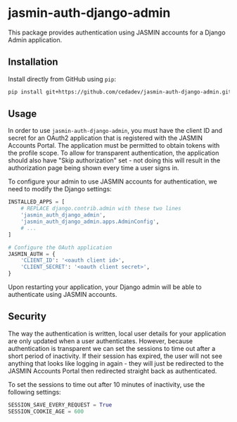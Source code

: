 # jasmin-auth-django-admin

This package provides authentication using JASMIN accounts for a Django Admin application.

## Installation

Install directly from GitHub using `pip`:

```sh
pip install git+https://github.com/cedadev/jasmin-auth-django-admin.git#egg=jasmin_auth_django_admin
```

## Usage

In order to use `jasmin-auth-django-admin`, you must have the client ID and secret for an OAuth2
application that is registered with the JASMIN Accounts Portal. The application must be permitted
to obtain tokens with the profile scope. To allow for transparent authentication, the application
should also have "Skip authorization" set - not doing this will result in the authorization page
being shown every time a user signs in.

To configure your admin to use JASMIN accounts for authentication, we need to modify the Django
settings:

```py
INSTALLED_APPS = [
    # REPLACE django.contrib.admin with these two lines
    'jasmin_auth_django_admin',
    'jasmin_auth_django_admin.apps.AdminConfig',
    # ...
]

# Configure the OAuth application
JASMIN_AUTH = {
    'CLIENT_ID': '<oauth client id>',
    'CLIENT_SECRET': '<oauth client secret>',
}
```

Upon restarting your application, your Django admin will be able to authenticate using JASMIN accounts.

## Security

The way the authentication is written, local user details for your application are only updated
when a user authenticates. However, because authentication is transparent we can set the sessions
to time out after a short period of inactivity. If their session has expired, the user will not see
anything that looks like logging in again - they will just be redirected to the JASMIN Accounts Portal
then redirected straight back as authenticated.

To set the sessions to time out after 10 minutes of inactivity, use the following settings:

```py
SESSION_SAVE_EVERY_REQUEST = True
SESSION_COOKIE_AGE = 600
```
